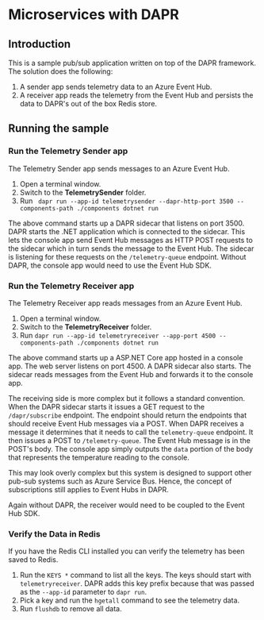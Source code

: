# Microservices with DAPR

## Introduction
This is a sample pub/sub application written on top of the DAPR framework. The solution does the following:

1. A sender app sends telemetry data to an Azure Event Hub.
2. A receiver app reads the telemetry from the Event Hub and persists the data to DAPR's out of the box Redis store.

## Running the sample

### Run the Telemetry Sender app
The Telemetry Sender app sends messages to an Azure Event Hub.

1. Open a terminal window.
2. Switch to the **TelemetrySender** folder.
3. Run ``` dapr run --app-id telemetrysender --dapr-http-port 3500 --components-path ./components dotnet run```

The above command starts up a DAPR sidecar that listens on port 3500. DAPR starts the .NET application which is connected to the sidecar. This lets the console app send Event Hub messages as HTTP POST requests to the sidecar which in turn sends the message to the Event Hub. The sidecar is listening for these requests on the ```/telemetry-queue``` endpoint. Without DAPR, the console app would need to use the Event Hub SDK.

### Run the Telemetry Receiver app
The Telemetry Receiver app reads messages from an Azure Event Hub.

1. Open a terminal window.
2. Switch to the **TelemetryReceiver** folder.
3. Run ```dapr run --app-id telemetryreceiver --app-port 4500 --components-path ./components dotnet run```

The above command starts up a ASP.NET Core app hosted in a console app. The web server listens on port 4500. A DAPR sidecar also starts. The sidecar reads messages from the Event Hub and forwards it to the console app. 

The receiving side is more complex but it follows a standard convention. When the DAPR sidecar starts it issues a GET request to the ```/dapr/subscribe``` endpoint. The endpoint should return the endpoints that should receive Event Hub messages via a POST. When DAPR receives a message it determines that it needs to call the ```telemetry-queue``` endpoint. It then issues a POST to ```/telemetry-queue```. The Event Hub message is in the POST's body. The console app simply outputs the ```data``` portion of the body that represents the temperature reading to the console.

This may look overly complex but this system is designed to support other pub-sub systems such as Azure Service Bus. Hence, the concept of subscriptions still applies to Event Hubs in DAPR.

Again without DAPR, the receiver would need to be coupled to the Event Hub SDK.

### Verify the Data in Redis

If you have the Redis CLI installed you can verify the telemetry has been saved to Redis. 

1. Run the ```KEYS *``` command to list all the keys. The keys should start with ```telemetryreceiver```. DAPR adds this key prefix because that was passed as the ```--app-id``` parameter to ```dapr run```.
2. Pick a key and run the ```hgetall``` command to see the telemetry data.
3. Run ```flushdb``` to remove all data.